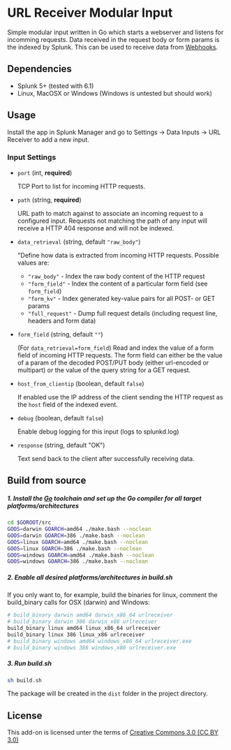 # URL Receiver Modular Input

Simple modular input written in Go which starts a webserver and listens for incomming requests. Data received in the request body or form params is the indexed by Splunk. This can be used to receive data from [Webhooks](http://webhooks.org).

## Dependencies

- Splunk 5+ (tested with 6.1)
- Linux, MacOSX or Windows (Windows is untested but should work)

## Usage

Install the app in Splunk Manager and go to Settings -> Data Inputs -> URL Receiver to add a new input.

### Input Settings

- `port` (int, **required**)

    TCP Port to list for incoming HTTP requests.

- `path` (string, **required**)

    URL path to match against to associate an incoming request to a configured input. Requests not matching the path of any input will receive a HTTP 404 response and will not be indexed.

- `data_retrieval` (string, default `"raw_body"`)

    "Define how data is extracted from incoming HTTP requests. Possible values are:
    - `"raw_body"` - Index the raw body content of the HTTP request
    - `"form_field"` - Index the content of a particular form field (see `form_field`)
    - `"form_kv"` - Index generated key-value pairs for all POST- or GET params
    - `"full_request"` - Dump full request details (including request line, headers and form data)

- `form_field` (string, default `""`)

    (For `data_retrieval=form_field`) Read and index the value of a form field of incoming HTTP requests. The form field can either be the value of a param of the decoded POST/PUT body (either url-encoded or multipart) or the value of the query string for a GET request.

- `host_from_clientip` (boolean, default `false`)

    If enabled use the IP address of the client sending the HTTP request as the `host` field of the indexed event.

- `debug` (boolean, default `false`)

    Enable debug logging for this input (logs to splunkd.log)

- `response` (string, default "OK")

    Text send back to the client after successfully receiving data.

## Build from source

##### 1. Install the [Go](http://golang.org/) toolchain and set up the Go compiler for all target platforms/architectures

```sh
cd $GOROOT/src
GOOS=darwin GOARCH=amd64 ./make.bash --noclean
GOOS=darwin GOARCH=386 ./make.bash --noclean
GOOS=linux GOARCH=amd64 ./make.bash --noclean
GOOS=linux GOARCH=386 ./make.bash --noclean
GOOS=windows GOARCH=amd64 ./make.bash --noclean
GOOS=windows GOARCH=386 ./make.bash --noclean
```

##### 2. Enable all desired platforms/architectures in build.sh

If you only want to, for example, build the binaries for linux, comment the build_binary calls for OSX (darwin) and Windows:

```sh
# build_binary darwin amd64 darwin_x86_64 urlreceiver
# build_binary darwin 386 darwin_x86 urlreceiver
build_binary linux amd64 linux_x86_64 urlreceiver
build_binary linux 386 linux_x86 urlreceiver
# build_binary windows amd64 windows_x86_64 urlreceiver.exe
# build_binary windows 386 windows_x86 urlreceiver.exe
```

##### 3. Run build.sh

```sh
sh build.sh
```

The package will be created in the `dist` folder in the project directory.

## License

This add-on is licensed unter the terms of [Creative Commons 3.0 (CC BY 3.0)](http://creativecommons.org/licenses/by/3.0/)

